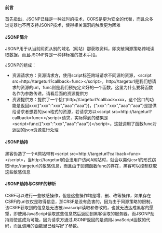 #### 前言

  首先指出，JSONP已经是一种过时的技术，CORS是更为安全的代替，而且众多浏览器也不再支持JSONP技术，使得相关漏洞的触发更为困难

#### JSONP简介

  JSONP用于从当前网页从别的域名（网站）那获取资料，即突破同源策略跨域读取数据，而且JSONP算是一种非标准的技术手段。

  JSONP的组成：

* 资源请求方：资源请求方，使用script标签跨域请求不同源的资源，\<script src=http://targeturl?callback=func\>\</script>，http://targeturl是我们想请求的资源的url，func则是我们预先定义好的一个函数，这里为什么要将函数名作为参数传递，请看后面的资源提供方
* 资源提供方：提供了一个接口http://targeturl?callback=xxx，这个接口的功能是返回xxx({"xxx":"xxx","aaa":"aaa"})，{"xxx":"xxx","aaa":"aaa"}是提供给请求者想要的json格式的资源，若请求方以\<script src=http://targeturl?callback=func\>\</script>请求，实际得到的结果是\<script\>func({"xxx":"xxx","aaa":"aaa"})\</script>，这就调用了函数func对返回的json资源进行处理

#### JSONP劫持

  黑客伪造了一个A网站带有\<script src=http://targeturl?callback=func\>\</script>，当http://targeturl的合法用户访问A网站时，就会以类似csrf的形式窃取http://targeturl的敏感信息，而且由于回调函数func的存在，黑客可以控制获取这些敏感信息

#### JSONP劫持与CSRF的辨析

  CSRF可以进行一些敏感操作，但是这些操作均是增、删、改等操作，如果存在CSRF的url仅仅是取得信息，那CRSF是没有危害的，因为由于同源策略的限制，该CSRF获取到的信息是无法被javascript读取和修改的，也就无法达成黑客的愿望，即使用JavaScript读取这些信息然后返回到黑客读取的服务器。而JSONP劫持则使这成为可能，因为请求方通过JSONP返回的是调用JavaScript函数的代码，而且调用的函数里已经写好了参数。

